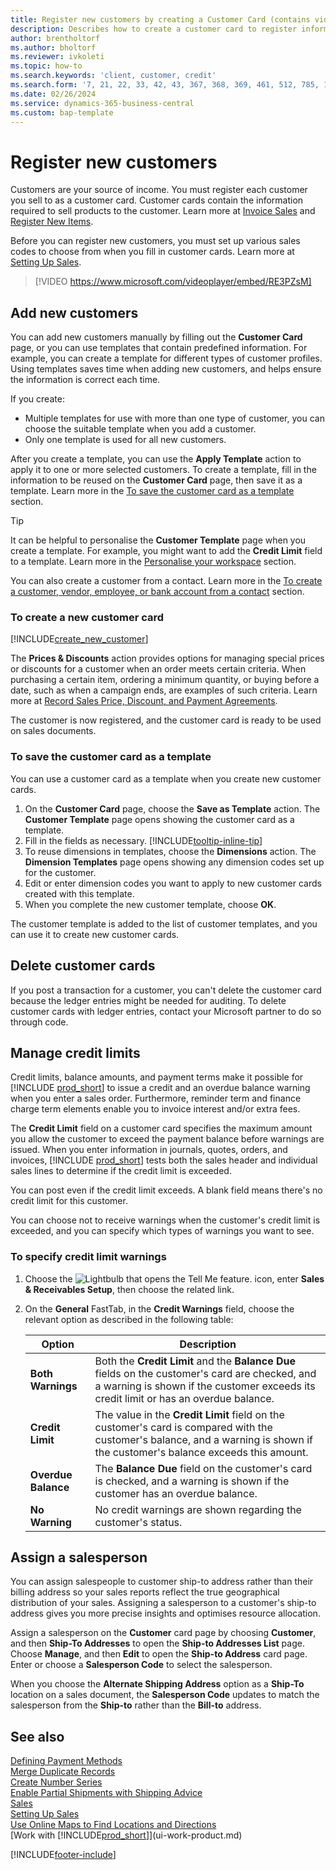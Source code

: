 ```yaml
---
title: Register new customers by creating a Customer Card (contains video)
description: Describes how to create a customer card to register information about each new customer or client you sell to.
author: brentholtorf
ms.author: bholtorf
ms.reviewer: ivkoleti
ms.topic: how-to
ms.search.keywords: 'client, customer, credit'
ms.search.form: '7, 21, 22, 33, 42, 43, 367, 368, 369, 461, 512, 785, 1330, 1380, 1381, 1382, 1627, 2107, 7177, 9080, 9081, 9084, 9301, 9305'
ms.date: 02/26/2024
ms.service: dynamics-365-business-central
ms.custom: bap-template
---
```

# Register new customers

Customers are your source of income. You must register each customer you sell to as a customer card. Customer cards contain the information required to sell products to the customer. Learn more at [Invoice Sales](sales-how-invoice-sales.md) and [Register New Items](inventory-how-register-new-items.md).  

Before you can register new customers, you must set up various sales codes to choose from when you fill in customer cards. Learn more at [Setting Up Sales](sales-setup-sales.md).

> [!VIDEO https://www.microsoft.com/videoplayer/embed/RE3PZsM]

## Add new customers

You can add new customers manually by filling out the **Customer Card** page, or you can use templates that contain predefined information. For example, you can create a template for different types of customer profiles. Using templates saves time when adding new customers, and helps ensure the information is correct each time. 

If you create:
* Multiple templates for use with more than one type of customer, you can choose the suitable template when you add a customer.
* Only one template is used for all new customers. 

After you create a template, you can use the **Apply Template** action to apply it to one or more selected customers. To create a template, fill in the information to be reused on the **Customer Card** page, then save it as a template. Learn more in the [To save the customer card as a template](sales-how-register-new-customers.md#to-save-the-customer-card-as-a-template) section.

> [!TIP]
> It can be helpful to personalise the **Customer Template** page when you create a template. For example, you might want to add the **Credit Limit** field to a template. Learn more in the [Personalise your workspace](/dynamics365/business-central/ui-personalization-user#start-personalizing-by-using-the-personalization-mode) section.

You can also create a customer from a contact. Learn more in the [To create a customer, vendor, employee, or bank account from a contact](marketing-create-contact-companies.md#to-create-a-customer-vendor-employee-or-bank-account-from-a-contact) section.  

### To create a new customer card

[!INCLUDE[create_new_customer](includes/create_new_customer.md)]

The **Prices & Discounts** action provides options for managing special prices or discounts for a customer when an order meets certain criteria. When purchasing a certain item, ordering a minimum quantity, or buying before a date, such as when a campaign ends, are examples of such criteria. Learn more at [Record Sales Price, Discount, and Payment Agreements](sales-how-record-sales-price-discount-payment-agreements.md).

The customer is now registered, and the customer card is ready to be used on sales documents.  

### To save the customer card as a template

You can use a customer card as a template when you create new customer cards.

1. On the **Customer Card** page, choose the **Save as Template** action. The **Customer Template** page opens showing the customer card as a template.
2. Fill in the fields as necessary. [!INCLUDE[tooltip-inline-tip](includes/tooltip-inline-tip_md.md)]
3. To reuse dimensions in templates, choose the **Dimensions** action. The **Dimension Templates** page opens showing any dimension codes set up for the customer.
4. Edit or enter dimension codes you want to apply to new customer cards created with this template.  
5. When you complete the new customer template, choose **OK**.

The customer template is added to the list of customer templates, and you can use it to create new customer cards.

## Delete customer cards

If you post a transaction for a customer, you can't delete the customer card because the ledger entries might be needed for auditing. To delete customer cards with ledger entries, contact your Microsoft partner to do so through code.  

## Manage credit limits

Credit limits, balance amounts, and payment terms make it possible for [!INCLUDE [prod_short](includes/prod_short.md)] to issue a credit and an overdue balance warning when you enter a sales order. Furthermore, reminder term and finance charge term elements enable you to invoice interest and/or extra fees.  

The **Credit Limit** field on a customer card specifies the maximum amount you allow the customer to exceed the payment balance before warnings are issued. When you enter information in journals, quotes, orders, and invoices, [!INCLUDE [prod_short](includes/prod_short.md)] tests both the sales header and individual sales lines to determine if the credit limit is exceeded.

You can post even if the credit limit exceeds. A blank field means there's no credit limit for this customer.  

You can choose not to receive warnings when the customer's credit limit is exceeded, and you can specify which types of warnings you want to see.

### To specify credit limit warnings

1. Choose the ![Lightbulb that opens the Tell Me feature.](media/ui-search/search_small.png "Tell me what you want to do") icon, enter **Sales & Receivables Setup**, then choose the related link.

2. On the **General** FastTab, in the **Credit Warnings** field, choose the relevant option as described in the following table:

    |Option| Description|
    |------|------------|
    |**Both Warnings**| Both the **Credit Limit** and the **Balance Due** fields on the customer's card are checked, and a warning is shown if the customer exceeds its credit limit or has an overdue balance.|
    |**Credit Limit**|The value in the **Credit Limit** field on the customer's card is compared with the customer's balance, and a warning is shown if the customer's balance exceeds this amount.|
    |**Overdue Balance**|The **Balance Due** field on the customer's card is checked, and a warning is shown if the customer has an overdue balance.|
    |**No Warning**|No credit warnings are shown regarding the customer's status.|

## Assign a salesperson

You can assign salespeople to customer ship-to address rather than their billing address so your sales reports reflect the true geographical distribution of your sales. Assigning a salesperson to a customer's ship-to address gives you more precise insights and optimises resource allocation.

Assign a salesperson on the **Customer** card page by choosing **Customer**, and then **Ship-To Addresses** to open the **Ship-to Addresses List** page. Choose **Manage**, and then **Edit** to open the **Ship-to Address** card page. Enter or choose a **Salesperson Code** to select the salesperson.

When you choose the **Alternate Shipping Address** option as a **Ship-To** location on a sales document, the **Salesperson Code** updates to match the salesperson from the **Ship-to** rather than the **Bill-to** address. 

## See also 

[Defining Payment Methods](finance-payment-methods.md)  
[Merge Duplicate Records](sales-how-merge-duplicate-records.md)  
[Create Number Series](ui-create-number-series.md)  
[Enable Partial Shipments with Shipping Advice](sales-how-send-partial-shipments.md)  
[Sales](sales-manage-sales.md)  
[Setting Up Sales](sales-setup-sales.md)  
[Use Online Maps to Find Locations and Directions](across-online-maps.md)  
[Work with [!INCLUDE[prod_short](includes/prod_short.md)]](ui-work-product.md)  

[!INCLUDE[footer-include](includes/footer-banner.md)]
